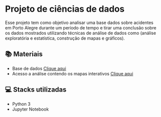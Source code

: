 # Projeto de ciências de dados 
Esse projeto tem como objetivo analisar uma base dados sobre acidentes em Porto Alegre durante um período de tempo e tirar uma conclusão sobre os dados mostrados utilizando técnicas de análise de dados como (análise exploratória e estatística, construção de mapas e gráficos).
## 📚 Materiais

- Base de dados [Clique aqui](https://dadosabertos.poa.br/dataset/acidentes-de-transito-acidentes)
- Acesso a análise contendo os mapas interativos [Clique aqui](https://nbviewer.org/github/MatheusMataBIO/Projeto-ciencia-de-dados-acidentes-Porto-Alegre/blob/main/Projeto_ci%C3%AAncia_de_dados_acidentes_Porto_Alegre.ipynb)

## 💻 Stacks utilizadas

- Python 3
- Jupyter Notebook
